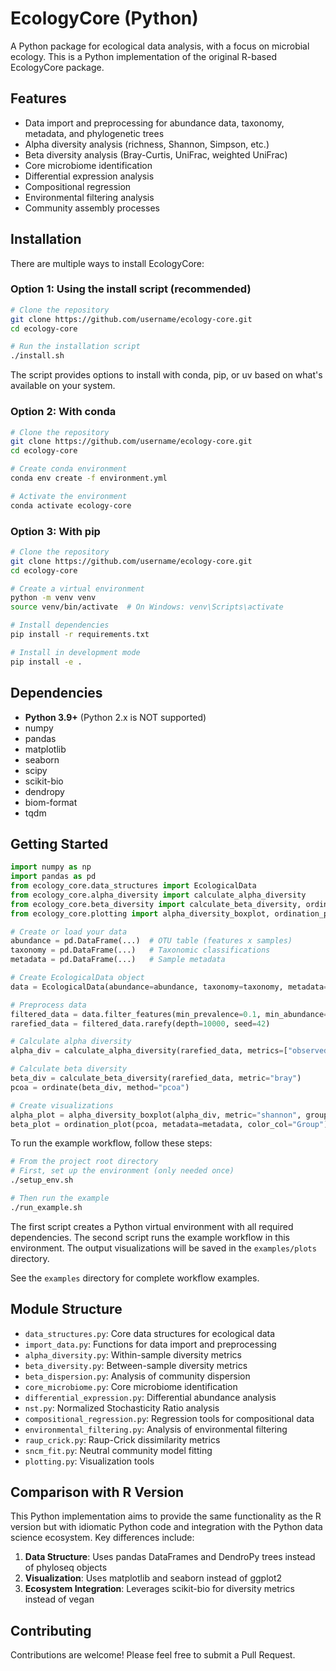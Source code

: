 # EcologyCore (Python)

A Python package for ecological data analysis, with a focus on microbial ecology. This is a Python implementation of the original R-based EcologyCore package.

## Features

- Data import and preprocessing for abundance data, taxonomy, metadata, and phylogenetic trees
- Alpha diversity analysis (richness, Shannon, Simpson, etc.)
- Beta diversity analysis (Bray-Curtis, UniFrac, weighted UniFrac)
- Core microbiome identification
- Differential expression analysis
- Compositional regression
- Environmental filtering analysis
- Community assembly processes

## Installation

There are multiple ways to install EcologyCore:

### Option 1: Using the install script (recommended)

```bash
# Clone the repository
git clone https://github.com/username/ecology-core.git
cd ecology-core

# Run the installation script
./install.sh
```

The script provides options to install with conda, pip, or uv based on what's available on your system.

### Option 2: With conda

```bash
# Clone the repository
git clone https://github.com/username/ecology-core.git
cd ecology-core

# Create conda environment
conda env create -f environment.yml

# Activate the environment
conda activate ecology-core
```

### Option 3: With pip

```bash
# Clone the repository
git clone https://github.com/username/ecology-core.git
cd ecology-core

# Create a virtual environment
python -m venv venv
source venv/bin/activate  # On Windows: venv\Scripts\activate

# Install dependencies
pip install -r requirements.txt

# Install in development mode
pip install -e .
```

## Dependencies

- **Python 3.9+** (Python 2.x is NOT supported)
- numpy
- pandas
- matplotlib
- seaborn
- scipy
- scikit-bio
- dendropy
- biom-format
- tqdm

## Getting Started

```python
import numpy as np
import pandas as pd
from ecology_core.data_structures import EcologicalData
from ecology_core.alpha_diversity import calculate_alpha_diversity
from ecology_core.beta_diversity import calculate_beta_diversity, ordinate
from ecology_core.plotting import alpha_diversity_boxplot, ordination_plot

# Create or load your data
abundance = pd.DataFrame(...)  # OTU table (features x samples)
taxonomy = pd.DataFrame(...)   # Taxonomic classifications
metadata = pd.DataFrame(...)   # Sample metadata

# Create EcologicalData object
data = EcologicalData(abundance=abundance, taxonomy=taxonomy, metadata=metadata)

# Preprocess data
filtered_data = data.filter_features(min_prevalence=0.1, min_abundance=10)
rarefied_data = filtered_data.rarefy(depth=10000, seed=42)

# Calculate alpha diversity
alpha_div = calculate_alpha_diversity(rarefied_data, metrics=["observed", "shannon", "simpson"])

# Calculate beta diversity
beta_div = calculate_beta_diversity(rarefied_data, metric="bray")
pcoa = ordinate(beta_div, method="pcoa")

# Create visualizations
alpha_plot = alpha_diversity_boxplot(alpha_div, metric="shannon", group_col="Group")
beta_plot = ordination_plot(pcoa, metadata=metadata, color_col="Group")
```

To run the example workflow, follow these steps:

```bash
# From the project root directory
# First, set up the environment (only needed once)
./setup_env.sh

# Then run the example
./run_example.sh
```

The first script creates a Python virtual environment with all required dependencies. The second script runs the example workflow in this environment. The output visualizations will be saved in the `examples/plots` directory.

See the `examples` directory for complete workflow examples.

## Module Structure

- `data_structures.py`: Core data structures for ecological data
- `import_data.py`: Functions for data import and preprocessing
- `alpha_diversity.py`: Within-sample diversity metrics
- `beta_diversity.py`: Between-sample diversity metrics
- `beta_dispersion.py`: Analysis of community dispersion
- `core_microbiome.py`: Core microbiome identification
- `differential_expression.py`: Differential abundance analysis
- `nst.py`: Normalized Stochasticity Ratio analysis
- `compositional_regression.py`: Regression tools for compositional data
- `environmental_filtering.py`: Analysis of environmental filtering
- `raup_crick.py`: Raup-Crick dissimilarity metrics
- `sncm_fit.py`: Neutral community model fitting
- `plotting.py`: Visualization tools

## Comparison with R Version

This Python implementation aims to provide the same functionality as the R version but with idiomatic Python code and integration with the Python data science ecosystem. Key differences include:

1. **Data Structure**: Uses pandas DataFrames and DendroPy trees instead of phyloseq objects
2. **Visualization**: Uses matplotlib and seaborn instead of ggplot2
3. **Ecosystem Integration**: Leverages scikit-bio for diversity metrics instead of vegan

## Contributing

Contributions are welcome! Please feel free to submit a Pull Request.